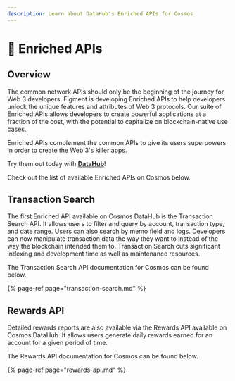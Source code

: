 ```yaml
---
description: Learn about DataHub's Enriched APIs for Cosmos
---
```


# 🎊 Enriched APIs

## Overview

The common network APIs should only be the beginning of the journey for Web 3 developers. Figment is developing Enriched APIs to help developers unlock the unique features and attributes of Web 3 protocols. Our suite of Enriched APIs allows developers to create powerful applications at a fraction of the cost, with the potential to capitalize on blockchain-native use cases.

Enriched APIs complement the common APIs to give its users superpowers in order to create the Web 3's killer apps.

Try them out today with [**DataHub**](https://datahub.figment.io/sign_up?service=cosmos)!

Check out the list of available Enriched APIs on Cosmos below.

## Transaction Search

The first Enriched API available on Cosmos DataHub is the Transaction Search API. It allows users to filter and query by account, transaction type, and date range. Users can also search by memo field and logs. Developers can now manipulate transaction data the way they want to instead of the way the blockchain intended them to. Transaction Search cuts significant indexing and development time as well as maintenance resources.

The Transaction Search API documentation for Cosmos can be found below.

{% page-ref page="transaction-search.md" %}

## Rewards API

Detailed rewards reports are also available via the Rewards API available on Cosmos DataHub. It allows users generate daily rewards earned for an account for a given period of time.

The Rewards API documentation for Cosmos can be found below.

{% page-ref page="rewards-api.md" %}

